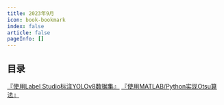 ```yaml
---
title: 2023年9月
icon: book-bookmark
index: false
article: false
pageInfo: []
---
```


## 目录
[『使用Label Studio标注YOLOv8数据集』](2.md)
[『使用MATLAB/Python实现Otsu算法』](1.md)
